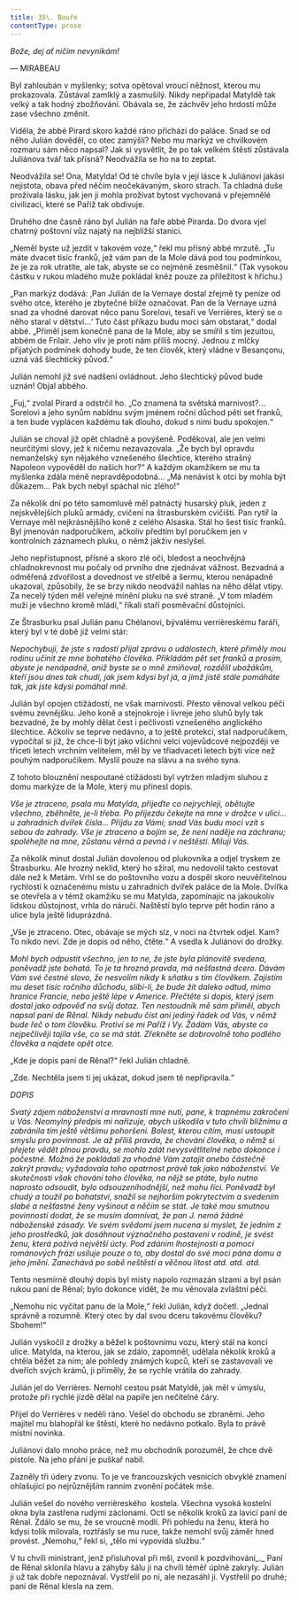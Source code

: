 ```yaml
---
title: 35\. Bouře
contentType: prose
---
```


<section>

_Bože, dej ať ničím nevynikám!_

— MIRABEAU

Byl zahloubán v myšlenky; sotva opětoval vroucí něžnost, kterou mu prokazovala. Zůstával zamlklý a zasmušilý. Nikdy nepřipadal Matyldě tak velký a tak hodný zbožňování. Obávala se, že záchvěv jeho hrdosti může zase všechno změnit.

Viděla, že abbé Pirard skoro každé ráno přichází do paláce. Snad se od něho Julián dověděl, co otec zamýšlí? Nebo mu markýz ve chvilkovém rozmaru sám něco napsal? Jak si vysvětlit, že po tak velkém štěstí zůstávala Juliánova tvář tak přísná? Neodvážila se ho na to zeptat.

Neodvážila se! Ona, Matylda! Od té chvíle byla v její lásce k Juliánovi jakási nejistota, obava před něčím neočekávaným, skoro strach. Ta chladná duše prožívala lásku, jak jen ji mohla prožívat bytost vychovaná v přejemnělé civilizaci, které se Paříž tak obdivuje.

Druhého dne časně ráno byl Julián na faře abbé Pirarda. Do dvora vjel chatrný poštovní vůz najatý na nejbližší stanici.

„Neměl byste už jezdit v takovém voze,“ řekl mu přísný abbé mrzutě. „Tu máte dvacet tisíc franků, jež vám pan de la Mole dává pod tou podmínkou, že je za rok utratíte, ale tak, abyste se co nejméně zesměšnil.“ (Tak vysokou částku v rukou mladého muže pokládal kněz pouze za příležitost k hříchu.)

„Pan markýz dodává: ‚Pan Julián de la Vernaye dostal zřejmě ty peníze od svého otce, kterého je zbytečné blíže označovat. Pan de la Vernaye uzná snad za vhodné darovat něco panu Sorelovi, tesaři ve Verrières, který se o něho staral v dětství…‘ Tuto část příkazu budu moci sám obstarat,“ dodal abbé. „Přiměl jsem konečně pana de la Mole, aby se smířil s tím jezuitou, abbém de Frilair. Jeho vliv je proti nám příliš mocný. Jednou z mlčky přijatých podmínek dohody bude, že ten člověk, který vládne v Besançonu, uzná váš šlechtický původ.“

Julián nemohl již své nadšení ovládnout. Jeho šlechtický původ bude uznán! Objal abbého.

„Fuj,“ zvolal Pirard a odstrčil ho. „Co znamená ta světská marnivost?… Sorelovi a jeho synům nabídnu svým jménem roční důchod pěti set franků, a ten bude vyplácen každému tak dlouho, dokud s nimi budu spokojen.“

Julián se choval již opět chladně a povýšeně. Poděkoval, ale jen velmi neurčitými slovy, jež k ničemu nezavazovala. „Že bych byl opravdu nemanželský syn nějakého vznešeného šlechtice, kterého strašný Napoleon vypověděl do našich hor?“ A každým okamžikem se mu ta myšlenka zdála méně nepravděpodobná… „Má nenávist k otci by mohla být důkazem… Pak bych nebyl spáchal nic zlého!“

Za několik dní po této samomluvě měl patnáctý husarský pluk, jeden z nejskvělejších pluků armády, cvičení na štrasburském cvičišti. Pan rytíř la Vernaye měl nejkrásnějšího koně z celého Alsaska. Stál ho šest tisíc franků. Byl jmenován nadporučíkem, ačkoliv předtím byl poručíkem jen v kontrolních záznamech pluku, o němž jakživ neslyšel.

Jeho nepřístupnost, přísné a skoro zlé oči, bledost a neochvějná chladnokrevnost mu počaly od prvního dne zjednávat vážnost. Bezvadná a odměřená zdvořilost a dovednost ve střelbě a šermu, kterou nenápadně ukazoval, způsobily, že se brzy nikdo neodvážil nahlas na něho dělat vtipy. Za necelý týden měl veřejné mínění pluku na své straně. „V tom mladém muži je všechno kromě mládí,“ říkali staří posměvační důstojníci.

Ze Štrasburku psal Julián panu Chélanovi, bývalému verrièreskému faráři, který byl v té době již velmi stár:

_Nepochybuji, že jste s radostí přijal zprávu o událostech, které přiměly mou rodinu učinit ze mne bohatého člověka. Přikládám pět set franků a prosím, abyste je nenápadně, aniž byste se o mně zmiňoval, rozdělil ubožákům, kteří jsou dnes tak chudí, jak jsem kdysi byl já, a jimž jistě stále pomáháte tak, jak jste kdysi pomáhal mně._

Julián byl opojen ctižádostí, ne však marnivostí. Přesto věnoval velkou péči svému zevnějšku. Jeho koně a stejnokroje i livreje jeho sluhů byly tak bezvadné, že by mohly dělat čest i pečlivosti vznešeného anglického šlechtice. Ačkoliv se teprve nedávno, a to ještě protekcí, stal nadporučíkem, vypočítal si již, že chce-li být jako všichni velcí vojevůdcové nejpozději ve třiceti letech vrchním velitelem, měl by ve třiadvaceti letech býti více než pouhým nadporučíkem. Myslil pouze na slávu a na svého syna.

Z tohoto blouznění nespoutané ctižádosti byl vytržen mladým sluhou z domu markýze de la Mole, který mu přinesl dopis.

_Vše je ztraceno, psala mu Matylda, přijeďte co nejrychleji, obětujte všechno, zběhněte, je-li třeba. Po příjezdu čekejte na mne v drožce v ulici… u zahradních dvířek čísla… Přijdu za Vámi; snad Vás budu moci vzít s sebou do zahrady. Vše je ztraceno a bojím se, že není naděje na záchranu; spoléhejte na mne, zůstanu věrná a pevná i v neštěstí. Miluji Vás._

Za několik minut dostal Julián dovolenou od plukovníka a odjel tryskem ze Štrasburku. Ale hrozný neklid, který ho sžíral, mu nedovolil takto cestovat dále než k Metám. Vrhl se do poštovního vozu a dospěl skoro neuvěřitelnou rychlostí k označenému místu u zahradních dvířek paláce de la Mole. Dvířka se otevřela a v témž okamžiku se mu Matylda, zapomínajíc na jakoukoliv lidskou důstojnost, vrhla do náručí. Naštěstí bylo teprve pět hodin ráno a ulice byla ještě liduprázdná.

„Vše je ztraceno. Otec, obávaje se mých slz, v noci na čtvrtek odjel. Kam? To nikdo neví. Zde je dopis od něho, čtěte.“ A vsedla k Juliánovi do drožky.

_Mohl bych odpustit všechno, jen to ne, že jste byla plánovitě svedena, poněvadž jste bohatá. To je ta hrozná pravda, má nešťastná dcero. Dávám Vám své čestné slovo, že nesvolím nikdy k sňatku s tím člověkem. Zajistím mu deset tisíc ročního důchodu, slíbí-li, že bude žít daleko odtud, mimo hranice Francie, nebo ještě lépe v Americe. Přečtěte si dopis, který jsem dostal jako odpověď na svůj dotaz. Ten nestoudník mě sám přiměl, abych napsal paní de Rênal. Nikdy nebudu číst ani jediný řádek od Vás, v němž bude řeč o tom člověku. Protiví se mi Paříž i Vy. Žádám Vás, abyste co nejpečlivěji tajila vše, co se má stát. Zřekněte se dobrovolně toho podlého člověka a najdete opět otce._

„Kde je dopis paní de Rênal?“ řekl Julián chladně.

„Zde. Nechtěla jsem ti jej ukázat, dokud jsem tě nepřipravila.“

_DOPIS_

_Svatý zájem náboženství a mravnosti mne nutí, pane, k trapnému zakročení u Vás. Neomylný předpis mi nařizuje, abych uškodila v tuto chvíli bližnímu a zabránila tím ještě většímu pohoršení. Bolest, kterou cítím, musí ustoupit smyslu pro povinnost. Je až příliš pravda, že chování člověka, o němž si přejete vědět plnou pravdu, se mohlo zdát nevysvětlitelné nebo dokonce i počestné. Možná že pokládali za vhodné Vám zatajit anebo částečně zakrýt pravdu; vyžadovala toho opatrnost právě tak jako náboženství. Ve skutečnosti však chování toho člověka, na nějž se ptáte, bylo nutno naprosto odsoudit, bylo odsouzeníhodnější, než mohu říci. Poněvadž byl chudý a toužil po bohatství, snažil se nejhorším pokrytectvím a svedením slabé a nešťastné ženy vyšinout a něčím se stát. Je také mou smutnou povinností dodat, že se musím domnívat, že pan J. nemá žádné náboženské zásady. Ve svém svědomí jsem nucena si myslet, že jedním z jeho prostředků, jak dosáhnout význačného postavení v rodině, je svést ženu, která požívá největší úcty. Pod zdáním lhostejnosti a pomocí románových frází usiluje pouze o to, aby dostal do své moci pána domu a jeho jmění. Zanechává po sobě neštěstí a věčnou lítost atd. atd. atd._

Tento nesmírně dlouhý dopis byl místy napolo rozmazán slzami a byl psán rukou paní de Rênal; bylo dokonce vidět, že mu věnovala zvláštní péči.

„Nemohu nic vyčítat panu de la Mole,“ řekl Julián, když dočetl. „Jednal správně a rozumně. Který otec by dal svou dceru takovému člověku? Sbohem!“

Julián vyskočil z drožky a běžel k poštovnímu vozu, který stál na konci ulice. Matylda, na kterou, jak se zdálo, zapomněl, udělala několik kroků a chtěla běžet za ním; ale pohledy známých kupců, kteří se zastavovali ve dveřích svých krámů, ji přiměly, že se rychle vrátila do zahrady.

Julián jel do Verrières. Nemohl cestou psát Matyldě, jak měl v úmyslu, protože při rychlé jízdě dělal na papíře jen nečitelné čáry.

Přijel do Verrières v neděli ráno. Vešel do obchodu se zbraněmi. Jeho majitel mu blahopřál ke štěstí, které ho nedávno potkalo. Byla to právě místní novinka.

Juliánovi dalo mnoho práce, než mu obchodník porozuměl, že chce dvě pistole. Na jeho přání je puškař nabil.

Zazněly tři údery zvonu. To je ve francouzských vesnicích obvyklé znamení ohlašující po nejrůznějším ranním zvonění počátek mše.

Julián vešel do nového verrièreského  kostela. Všechna vysoká kostelní okna byla zastřena rudými záclonami. Octl se několik kroků za lavicí paní de Rênal. Zdálo se mu, že se vroucně modlí. Při pohledu na ženu, která ho kdysi tolik milovala, roztřásly se mu ruce, takže nemohl svůj záměr hned provést. „Nemohu,“ řekl si, „tělo mi vypovídá službu.“

V tu chvíli ministrant, jenž přisluhoval při mši, zvonil k pozdvihování_._ Paní de Rênal sklonila hlavu a záhyby šálu ji na chvíli téměř úplně zakryly. Julián ji už tak dobře nepoznával. Vystřelil po ní, ale nezasáhl ji. Vystřelil po druhé; paní de Rênal klesla na zem.

</section>

[^1]: V mincích po 6 francích.

[^2]: Citáty z Byrona jsou v překladu Pavla Eisnera.

[^3]: Hrdinka veršované povídky ,,Paní z Vergy“ hynoucí v domnění, že ji zradil milenec.

[^4]: Překlad J. V. Sládka.

[^5]: Náboženské spolky služebnictva, jejichž prostřednictvím církev získávala spojence v šlechtických domech.

[^6]: Podívejte se na stranu 130.

[^7]: Věřte mi.

[^8]: Co je psáno, to je dáno.

[^9]: Chytrému napověz.

[^10]: Buď zdráv a miluj mě.

[^11]: Viz v Louvru vévodu Františka Aquitánského, odkládajícího přilbu a beroucího na sebe mnišský hábit, č. 1130 (_pozn. aut._).

[^12]: Francouzská mystička.

[^13]: Venkove, kdy tě spatřím (citát je však z Horatia).

[^14]: Jsem při tobě, je to moje dílo.

[^15]: Proslulý kejklíř (pozn. autora).

[^16]: Rossiniho opera.

[^17]: To mluví nespokojenec (poznámka Molièrova k Tartuffovi). _Pozn. autora._

[^18]: Biskup a ministr narozený v Besançonu.

[^19]: Redaktoři satirického časopisu, uvěznění pro urážku vlády.

[^20]: Musím se potrestat, jestliže jsem příliš milovala.

[^21]: Syn zedníka, který velel části roajalistické armády při vendéském povstání.

[^22]: Slavný kazatel.

[^23]: Jestliže dovolí osud.

[^24]: Od této chvíle již neřeknu ani slovo.

[^25]: Zde mluví z něho jakobín (_Pozn. aut.)._

[^26]: Od La Fontaina; podle nich je „manželský svazek tísnivým ortelem“.
